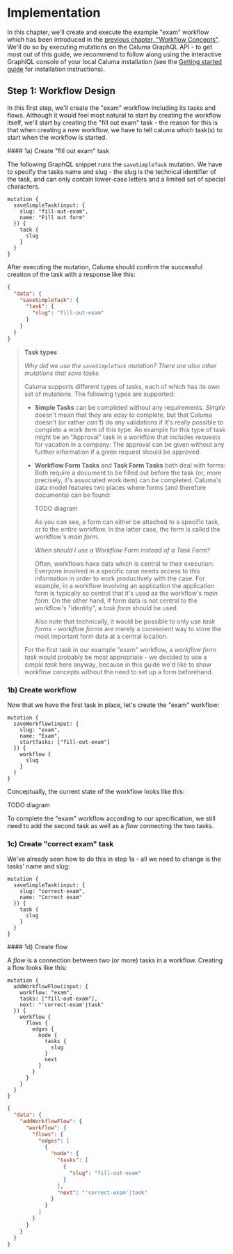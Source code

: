# Implementation

In this chapter, we'll create and execute the example "exam" workflow which has been introduced in the [previous chapter, "Workflow Concepts"](./). We'll do so by executing mutations on the Caluma GraphQL API - to get most out of this guide, we recommend to follow along using the interactive GraphiQL console of your local Caluma installation (see the [Getting started guide](https://github.com/projectcaluma/caluma#getting-started) for installation instructions).

## Step 1: Workflow Design

In this first step, we'll create the "exam" workflow including its tasks and flows. Although it would feel most natural to start by creating the workflow itself, we'll start by creating the "fill out exam" task - the reason for this is that when creating a new workflow, we have to tell caluma which task(s) to start when the workflow is started.

\#### 1a) Create "fill out exam" task

The following GraphQL snippet runs the `saveSimpleTask` mutation. We have to specify the tasks name and slug - the slug is the technical identifier of the task, and can only contain lower-case letters and a limited set of special characters.

```
mutation {
  saveSimpleTask(input: {
    slug: "fill-out-exam",
    name: "Fill out form"
  }) {
    task {
      slug
    }
  }
}
```

After executing the mutation, Caluma should confirm the successful creation of the task with a response like this:

```json
{
  "data": {
    "saveSimpleTask": {
      "task": {
        "slug": "fill-out-exam"
      }
    }
  }
}
```

> **Task types**
>
> _Why did we use the `saveSimpleTask` mutation? There are also other mutations that save tasks._
>
> Caluma supports different types of tasks, each of which has its own set of mutations. The following types are supported:
>
> * **Simple Tasks** can be completed without any requirements. _Simple_ doesn't mean that they are _easy_ to complete, but that Caluma doesn't (or rather _can't_) do any validations if it's really possible to complete a work item of this type. An example for this type of task might be an "Approval" task in a workflow that includes requests for vacation in a company: The approval can be given without any further information if a given request should be approved.
> *   **Workflow Form Tasks** and **Task Form Tasks** both deal with forms: Both require a document to be filled out before the task (or, more precisely, it's associated work item) can be completed. Caluma's data model features two places where forms (and therefore documents) can be found:
>
>     TODO diagram
>
>     As you can see, a form can either be attached to a specific task, or to the entire workflow. In the latter case, the form is called the workflow's _main form_.
>
>     _When should I use a Workflow Form instead of a Task Form?_
>
>     Often, workflows have data which is central to their execution: Everyone involved in a specific case needs access to this information in order to work productively with the case. For example, in a workflow involving an application the application form is typically so central that it's used as the workflow's _main form_. On the other hand, if form data is not central to the workflow's "identity", a _task form_ should be used.
>
>     Also note that technically, it would be possible to only use _task forms_ - _workflow forms_ are merely a convenient way to store the most important form data at a central location.
>
> For the first task in our example "exam" workflow, a _workflow form task_ would probably be most appropriate - we decided to use a _simple task_ here anyway, because in this guide we'd like to show workflow concepts without the need to set up a form beforehand.

### 1b) Create workflow

Now that we have the first task in place, let's create the "exam" workflow:

```
mutation {
  saveWorkflow(input: {
    slug: "exam",
    name: "Exam",
    startTasks: ["fill-out-exam"]
  }) {
    workflow {
      slug
    }
  }
}
```

Conceptually, the current state of the workflow looks like this:

TODO diagram

To complete the "exam" workflow according to our specification, we still need to add the second task as well as a _flow_ connecting the two tasks.

### 1c) Create "correct exam" task

We've already seen how to do this in step 1a - all we need to change is the tasks' name and slug:

```
mutation {
  saveSimpleTask(input: {
    slug: "correct-exam",
    name: "Correct exam"
  }) {
    task {
      slug
    }
  }
}
```

\#### 1d) Create flow

A _flow_ is a connection between two (or more) tasks in a workflow. Creating a flow looks like this:

```
mutation {
  addWorkflowFlow(input: {
    workflow: "exam",
    tasks: ["fill-out-exam"],
    next: "'correct-exam'|task"
  }) {
    workflow {
      flows {
        edges {
          node {
            tasks {
              slug
            }
            next
          }
        }
      }
    }
  }
}
```

```json
{
  "data": {
    "addWorkflowFlow": {
      "workflow": {
        "flows": {
          "edges": [
            {
              "node": {
                "tasks": [
                  {
                    "slug": "fill-out-exam"
                  }
                ],
                "next": "'correct-exam'|task"
              }
            }
          ]
        }
      }
    }
  }
}
```
